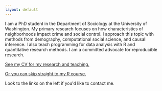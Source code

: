 ```yaml
---
layout: default
---
```


I am a PhD student in the Department of Sociology at the University of Washington.
My primary research focuses on how characteristics of neighborhoods impact crime and social control.
I approach this topic with methods from demography, computational social science, and
causal inference. I also teach programming for data analysis with R and quantitative
research methods. I am a committed advocate for reproducible research. 

[See my CV for my research and teaching.](https://clanfear.github.io/ccl_cv/cv_paged_one_column/cv_one_column_paged.html)

[Or you can skip straight to my R course.](https://clanfear.github.io/CSSS508/)

Look to the links on the left if you'd like to contact me.
